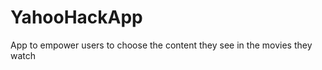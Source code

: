 YahooHackApp
======================

App to empower users to choose the content they see in the movies they watch
